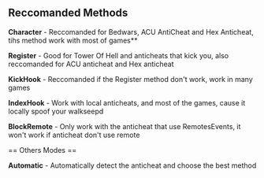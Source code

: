 ## Reccomanded Methods

**Character** - Reccomanded for Bedwars, ACU AntiCheat and Hex Anticheat, tihs method work with most of games**

**Register** - Good for Tower Of Hell and anticheats that kick you, also reccomanded for ACU anticheat and Hex anticheat

**KickHook** - Reccomanded if the Register method don't work, work in many games

**IndexHook** - Work with local anticheats, and most of the games, cause it locally spoof your walkseepd

**BlockRemote** - Only work with the anticheat that use RemotesEvents, it won't work if anticheat don't use remote


== Others Modes ==

**Automatic** - Automatically detect the anticheat and choose the best method
